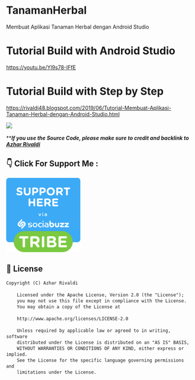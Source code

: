 # TanamanHerbal
Membuat Aplikasi Tanaman Herbal dengan Android Studio

# Tutorial Build with Android Studio
https://youtu.be/Yl9s78-IFfE

# Tutorial Build with Step by Step
https://rivaldi48.blogspot.com/2019/06/Tutorial-Membuat-Aplikasi-Tanaman-Herbal-dengan-Android-Studio.html

<img src="https://1.bp.blogspot.com/-fITb7vHhB8E/YNQEnW7TsXI/AAAAAAAAH_Q/RnsTVvdS-qwcLg1dPdYzM7gQ_8EdYmNoACLcBGAsYHQ/s1280/Tutorial%2BMembuat%2BAplikasi%2BPencarian%2BTempat%2BPelayanan%2BKesehatan%2Bdengan%2BAndroid%2BStudio.png" data-canonical-src="https://1.bp.blogspot.com/-fITb7vHhB8E/YNQEnW7TsXI/AAAAAAAAH_Q/RnsTVvdS-qwcLg1dPdYzM7gQ_8EdYmNoACLcBGAsYHQ/s1280/Tutorial%2BMembuat%2BAplikasi%2BPencarian%2BTempat%2BPelayanan%2BKesehatan%2Bdengan%2BAndroid%2BStudio.png" style="max-width:100%;">

*****If you use the Source Code, please make sure to credit and backlink to [Azhar Rivaldi](https://rivaldi48.blogspot.com/)***

## 👇 Click For Support Me :
<a href="https://sociabuzz.com/azharrvldi_/donate"> 
<img src="https://github.com/AzharRivaldi/AzharRivaldi/blob/master/Support%20Here.png" width="200" height="200"></a>

## 📄 License

```
Copyright (C) Azhar Rivaldi

    Licensed under the Apache License, Version 2.0 (the "License");
    you may not use this file except in compliance with the License.
    You may obtain a copy of the License at

    http://www.apache.org/licenses/LICENSE-2.0

    Unless required by applicable law or agreed to in writing, software
    distributed under the License is distributed on an "AS IS" BASIS,
    WITHOUT WARRANTIES OR CONDITIONS OF ANY KIND, either express or implied.
    See the License for the specific language governing permissions and
    limitations under the License.

```
